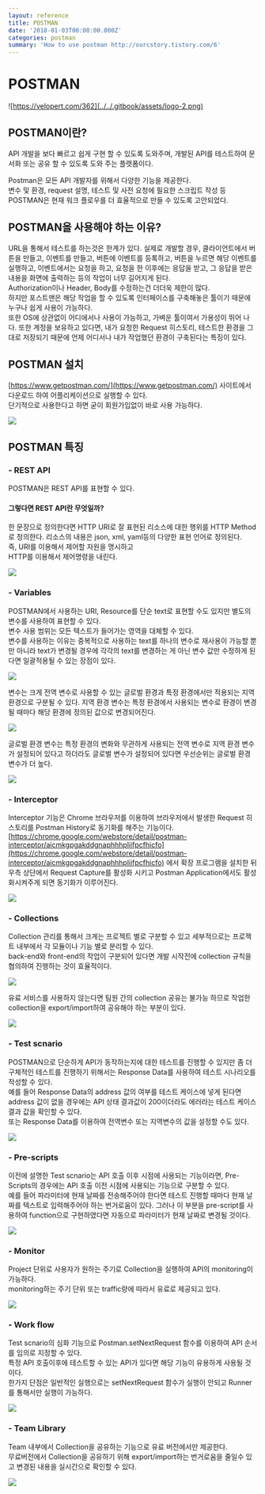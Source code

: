 ```yaml
---
layout: reference
title: POSTMAN
date: '2018-01-03T00:00:00.000Z'
categories: postman
summary: 'How to use postman http://ourcstory.tistory.com/6'
---
```


# POSTMAN

![https://velopert.com/362](../../.gitbook/assets/logo-2.png)

## POSTMAN이란?

API 개발을 보다 빠르고 쉽게 구현 할 수 있도록 도와주며, 개발된 API를 테스트하여 문서화 또는 공유 할 수 있도록 도와 주는 플랫폼이다.   
  
 Postman은 모든 API 개발자를 위해서 다양한 기능을 제공한다.   
 변수 및 환경, request 설명, 테스트 및 사전 요청에 필요한 스크립트 작성 등 POSTMAN은 현재 워크 플로우를 더 효율적으로 만들 수 있도록 고안되었다.

## POSTMAN을 사용해야 하는 이유?

URL을 통해서 테스트를 하는것은 한계가 있다. 실제로 개발할 경우, 클라이언트에서 버튼을 만들고, 이벤트를 만들고, 버튼에 이벤트를 등록하고, 버튼을 누르면 해당 이벤트를 실행하고, 이벤트에서는 요청을 하고, 요청을 한 이후에는 응답을 받고, 그 응답을 받은 내용을 화면에 출력하는 등의 작업이 너무 길어지게 된다.  
Authorization이나 Header, Body를 수정하는건 더더욱 제한이 많다.  
 하지만 포스트맨은 해당 작업을 할 수 있도록 인터페이스를 구축해놓은 툴이기 때문에 누구나 쉽게 사용이 가능하다.   
 또한 OS에 상관없이 어디에서나 사용이 가능하고, 가벼운 툴이여서 가용성이 뛰어 나다. 또한 계정을 보유하고 있다면, 내가 요청한 Request 히스토리, 테스트한 환경을 그대로 저장되기 때문에 언제 어디서나 내가 작업했던 환경이 구축된다는 특징이 있다.

## POSTMAN 설치

[https://www.getpostman.com/](https://www.getpostman.com/) 사이트에서 다운로드 하여 어플리케이션으로 실행할 수 있다.  
 단기적으로 사용한다고 하면 굳이 회원가입없이 바로 사용 가능하다. 

![](../../.gitbook/assets/1%20%2810%29.png)

## POSTMAN 특징

### - REST API

POSTMAN은 REST API를 표현할 수 있다.   


#### 그렇다면 REST API란 무엇일까?

한 문장으로 정의한다면 HTTP URI로 잘 표현된 리소스에 대한 행위를 HTTP Method로 정의한다. 리소스의 내용은 json, xml, yaml등의 다양한 표현 언어로 정의된다.  
 즉, URI를 이용해서 제어할 자원을 명시하고  
 HTTP를 이용해서 제어명령을 내린다.

![](../../.gitbook/assets/2%20%286%29.png)

### - Variables

POSTMAN에서 사용하는 URI, Resource를 단순 text로 표현할 수도 있지만 별도의 변수를 사용하여 표현할 수 있다.  
 변수 사용 범위는 모든 텍스트가 들어가는 영역을 대체할 수 있다.   
 변수를 사용하는 이유는 중복적으로 사용하는 text를 하나의 변수로 재사용이 가능할 뿐만 아니라 text가 변경될 경우에 각각의 text를 변경하는 게 아닌 변수 값만 수정하게 된다면 일괄적용될 수 있는 장점이 있다.  

![](../../.gitbook/assets/3%20%286%29.png)

변수는 크게 전역 변수로 사용할 수 있는 글로벌 환경과 특정 환경에서만 적용되는 지역 환경으로 구분될 수 있다. 지역 환경 변수는 특정 환경에서 사용되는 변수로 환경이 변경될 때마다 해당 환경에 정의된 값으로 변경되어진다. 

![](../../.gitbook/assets/4%20%282%29.png)

글로벌 환경 변수는 특정 환경의 변화와 무관하게 사용되는 전역 변수로 지역 환경 변수가 설정되어 있다고 하더라도 글로벌 변수가 설정되어 있다면 우선순위는 글로벌 환경 변수가 더 높다. 

![](../../.gitbook/assets/5%20%281%29.png)

### - Interceptor

Interceptor 기능은 Chrome 브라우저를 이용하여 브라우저에서 발생한 Request 히스토리를 Postman History로 동기화를 해주는 기능이다.  
 [https://chrome.google.com/webstore/detail/postman-interceptor/aicmkgpgakddgnaphhhpliifpcfhicfo](https://chrome.google.com/webstore/detail/postman-interceptor/aicmkgpgakddgnaphhhpliifpcfhicfo) 에서 확장 프로그램을 설치한 뒤 우측 상단에서 Request Capture를 활성화 시키고 Postman Application에서도 활성화시켜주게 되면 동기화가 이루어진다. 

![](../../.gitbook/assets/postman-interceptor.png)

### - Collections

Collection 관리를 통해서 크게는 프로젝트 별로 구분할 수 있고 세부적으로는 프로젝트 내부에서 각 모듈이나 기능 별로 분리할 수 있다.   
 back-end와 front-end의 작업이 구분되어 있다면 개발 시작전에 collection 규칙을 협의하여 진행하는 것이 효율적이다. 

![](../../.gitbook/assets/6%20%282%29.png)

유료 서비스를 사용하지 않는다면 팀원 간의 collection 공유는 불가능 하므로 작업한 collection을 export/import하여 공유해야 하는 부분이 있다. 

![](../../.gitbook/assets/7.png)

### - Test scnario

POSTMAN으로 단순하게 API가 동작하는지에 대한 테스트를 진행할 수 있지만 좀 더 구체적인 테스트를 진행하기 위해서는 Response Data를 사용하여 테스트 시나리오를 작성할 수 있다.   
 예를 들어 Response Data의 address 값의 여부를 테스트 케이스에 넣게 된다면 address 값이 없을 경우에는 API 상태 결과값이 200이더라도 에러라는 테스트 케이스 결과 값을 확인할 수 있다.   
 또는 Response Data를 이용하여 전역변수 또는 지역변수의 값을 설정할 수도 있다. 

![](../../.gitbook/assets/8.png)

### - Pre-scripts

이전에 설명한 Test scnario는 API 호출 이후 시점에 사용되는 기능이라면, Pre-Scripts의 경우에는 API 호출 이전 시점에 사용되는 기능으로 구분할 수 있다.  
 예를 들어 파라미터에 현재 날짜를 전송해주어야 한다면 테스트 진행할 때마다 현재 날짜를 텍스트로 입력해주어야 하는 번거로움이 있다. 그러나 이 부분을 pre-script를 사용하여 function으로 구현하였다면 자동으로 파라미터가 현재 날짜로 변경될 것이다. 

![](../../.gitbook/assets/9.png)

### - Monitor

Project 단위로 사용자가 원하는 주기로 Collection을 실행하여 API의 monitoring이 가능하다.   
 monitoring하는 주기 단위 또는 traffic량에 따라서 유료로 제공되고 있다. 

![](../../.gitbook/assets/10%20%282%29.png)

### - Work flow

Test scnario의 심화 기능으로 Postman.setNextRequest 함수를 이용하여 API 순서를 임의로 지정할 수 있다.   
 특정 API 호출이후에 테스트할 수 있는 API가 있다면 해당 기능이 유용하게 사용될 것이다.   
 한가지 단점은 일반적인 실행으로는 setNextRequest 함수가 실행이 안되고 Runner를 통해서만 실행이 가능하다. 

![](../../.gitbook/assets/11%20%282%29.png)

### - Team Library

Team 내부에서 Collection을 공유하는 기능으로 유료 버전에서만 제공한다.   
 무료버전에서 Collection을 공유하기 위해 export/import하는 번거로움을 줄일수 있고 변경된 내용을 실시간으로 확인할 수 있다. 

![](../../.gitbook/assets/12%20%281%29.png)

